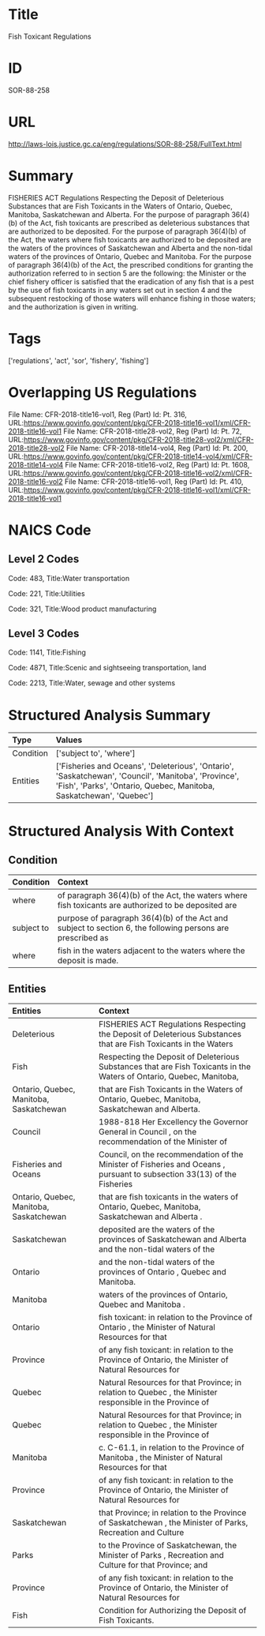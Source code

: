 # Title
Fish Toxicant Regulations


# ID
SOR-88-258

# URL
http://laws-lois.justice.gc.ca/eng/regulations/SOR-88-258/FullText.html


# Summary
FISHERIES ACT Regulations Respecting the Deposit of Deleterious Substances that are Fish Toxicants in the Waters of Ontario, Quebec, Manitoba, Saskatchewan and Alberta.
For the purpose of paragraph 36(4)(b) of the Act, fish toxicants are prescribed as deleterious substances that are authorized to be deposited.
For the purpose of paragraph 36(4)(b) of the Act, the waters where fish toxicants are authorized to be deposited are the waters of the provinces of Saskatchewan and Alberta and the non-tidal waters of the provinces of Ontario, Quebec and Manitoba.
For the purpose of paragraph 36(4)(b) of the Act, the prescribed conditions for granting the authorization referred to in section 5 are the following: the Minister or the chief fishery officer is satisfied that the eradication of any fish that is a pest by the use of fish toxicants in any waters set out in section 4 and the subsequent restocking of those waters will enhance fishing in those waters; and the authorization is given in writing.


# Tags
['regulations', 'act', 'sor', 'fishery', 'fishing']


# Overlapping US Regulations
File Name: CFR-2018-title16-vol1, Reg (Part) Id: Pt. 316, URL:https://www.govinfo.gov/content/pkg/CFR-2018-title16-vol1/xml/CFR-2018-title16-vol1
File Name: CFR-2018-title28-vol2, Reg (Part) Id: Pt. 72, URL:https://www.govinfo.gov/content/pkg/CFR-2018-title28-vol2/xml/CFR-2018-title28-vol2
File Name: CFR-2018-title14-vol4, Reg (Part) Id: Pt. 200, URL:https://www.govinfo.gov/content/pkg/CFR-2018-title14-vol4/xml/CFR-2018-title14-vol4
File Name: CFR-2018-title16-vol2, Reg (Part) Id: Pt. 1608, URL:https://www.govinfo.gov/content/pkg/CFR-2018-title16-vol2/xml/CFR-2018-title16-vol2
File Name: CFR-2018-title16-vol1, Reg (Part) Id: Pt. 410, URL:https://www.govinfo.gov/content/pkg/CFR-2018-title16-vol1/xml/CFR-2018-title16-vol1



# NAICS Code
## Level 2 Codes
Code: 483, Title:Water transportation

Code: 221, Title:Utilities

Code: 321, Title:Wood product manufacturing




## Level 3 Codes
Code: 1141, Title:Fishing

Code: 4871, Title:Scenic and sightseeing transportation, land

Code: 2213, Title:Water, sewage and other systems







# Structured Analysis Summary
| Type      | Values                                                                                                                                                                      |
|:----------|:----------------------------------------------------------------------------------------------------------------------------------------------------------------------------|
| Condition | ['subject to', 'where']                                                                                                                                                     |
| Entities  | ['Fisheries and Oceans', 'Deleterious', 'Ontario', 'Saskatchewan', 'Council', 'Manitoba', 'Province', 'Fish', 'Parks', 'Ontario, Quebec, Manitoba, Saskatchewan', 'Quebec'] |


# Structured Analysis With Context
 


## Condition
| Condition   | Context                                                                                                    |
|:------------|:-----------------------------------------------------------------------------------------------------------|
| where       | of paragraph 36(4)(b) of the Act, the waters where fish toxicants are authorized to be deposited are       |
| subject to  | purpose of paragraph 36(4)(b) of the Act and subject to section 6, the following persons are prescribed as |
| where       | fish in the waters adjacent to the waters where  the deposit is made.                                      |


## Entities
| Entities                                | Context                                                                                                                 |
|:----------------------------------------|:------------------------------------------------------------------------------------------------------------------------|
| Deleterious                             | FISHERIES ACT Regulations Respecting the Deposit of  Deleterious Substances that are Fish Toxicants in the Waters       |
| Fish                                    | Respecting the Deposit of Deleterious Substances that are Fish Toxicants in the Waters of Ontario, Quebec, Manitoba,    |
| Ontario, Quebec, Manitoba, Saskatchewan | that are Fish Toxicants in the Waters of Ontario, Quebec, Manitoba, Saskatchewan  and Alberta.                          |
| Council                                 | 1988-818 Her Excellency the Governor General in  Council , on the recommendation of the Minister of                     |
| Fisheries and Oceans                    | Council, on the recommendation of the Minister of Fisheries and Oceans , pursuant to subsection 33(13) of the Fisheries |
| Ontario, Quebec, Manitoba, Saskatchewan | that are fish toxicants in the waters of Ontario, Quebec, Manitoba, Saskatchewan  and Alberta .                         |
| Saskatchewan                            | deposited are the waters of the provinces of Saskatchewan and Alberta and the non-tidal waters of the                   |
| Ontario                                 | and the non-tidal waters of the provinces of Ontario , Quebec and Manitoba.                                             |
| Manitoba                                | waters of the provinces of Ontario, Quebec and Manitoba .                                                               |
| Ontario                                 | fish toxicant: in relation to the Province of Ontario , the Minister of Natural Resources for that                      |
| Province                                | of any fish toxicant: in relation to the Province of Ontario, the Minister of Natural Resources for                     |
| Quebec                                  | Natural Resources for that Province; in relation to Quebec , the Minister responsible in the Province of                |
| Quebec                                  | Natural Resources for that Province; in relation to Quebec , the Minister responsible in the Province of                |
| Manitoba                                | c. C-61.1, in relation to the Province of Manitoba , the Minister of Natural Resources for that                         |
| Province                                | of any fish toxicant: in relation to the Province of Ontario, the Minister of Natural Resources for                     |
| Saskatchewan                            | that Province; in relation to the Province of Saskatchewan , the Minister of Parks, Recreation and Culture              |
| Parks                                   | to the Province of Saskatchewan, the Minister of Parks , Recreation and Culture for that Province; and                  |
| Province                                | of any fish toxicant: in relation to the Province of Ontario, the Minister of Natural Resources for                     |
| Fish                                    | Condition for Authorizing the Deposit of  Fish  Toxicants.                                                              |


